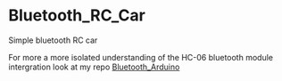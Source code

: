 # Bluetooth_RC_Car
Simple bluetooth RC car

For more a more isolated understanding of the HC-06 bluetooth module intergration
look at my repo [Bluetooth_Arduino](../../Bluetooth_Arduino)
